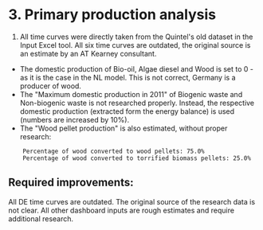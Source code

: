 # 3. Primary production analysis

1. All time curves were directly taken from the Quintel's old dataset in the Input Excel tool. All six time curves are outdated, the original source is an estimate by an AT Kearney consultant.
* The domestic production of Bio-oil, Algae diesel and Wood is set to 0 - as it is the case in the NL model. This is not correct, Germany is a producer of wood.
* The "Maximum domestic production in 2011" of Biogenic waste and Non-biogenic waste is not researched properly. Instead, the respective domestic production (extracted form the energy balance) is used (numbers are increased by 10%).
* The "Wood pellet production" is also estimated, without proper research:

````
    Percentage of wood converted to wood pellets: 75.0%
    Percentage of wood converted to torrified biomass pellets: 25.0%
````


## Required improvements:

All DE time curves are outdated. The original source of the research data is not clear. All other dashboard inputs are rough estimates and require additional research.
